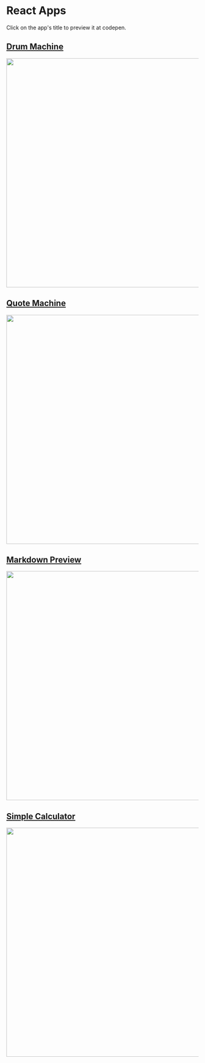 # React Apps
Click on the app's title to preview it at codepen.


## [Drum Machine](https://codepen.io/pinheirocosta/full/gOWBQNP)

<img src="https://user-images.githubusercontent.com/37278803/129112838-d476f040-b03b-482c-891c-92177fe0871b.png" width="600">

## [Quote Machine](https://codepen.io/pinheirocosta/full/VwbrQLm)

<img src="https://user-images.githubusercontent.com/37278803/129112749-fb71aa2b-c3aa-41c7-8881-62bedad1e643.png" width="600">

## [Markdown Preview](https://codepen.io/pinheirocosta/full/vYmjGwK)

<img src="https://user-images.githubusercontent.com/37278803/129113241-3f78437f-4e00-469b-8f98-26329e0325ce.png" width="600">

## [Simple Calculator](https://codepen.io/pinheirocosta/full/NWjJzdj)

<img src="https://user-images.githubusercontent.com/37278803/130430880-e5be1784-891c-42a2-a624-e7a88a48f551.png" width="600">

